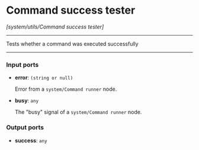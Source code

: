 # Command success tester

_[system/utils/Command success tester]_

---

Tests whether a command was executed successfully  

---

### Input ports

* __error__: ` (string or null) `

    Error from a `system/Command runner` node.  


* __busy__: ` any `

    The "busy" signal of a `system/Command runner` node.  

### Output ports

* __success__: ` any `

